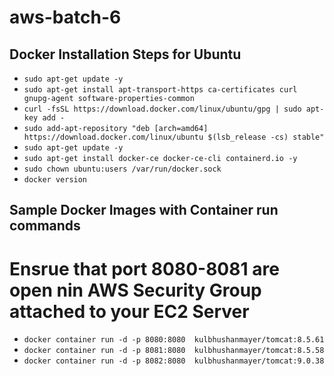 # aws-batch-6

## Docker Installation Steps for Ubuntu
- `sudo apt-get update -y`
- `sudo apt-get install apt-transport-https ca-certificates curl gnupg-agent software-properties-common`
- `curl -fsSL https://download.docker.com/linux/ubuntu/gpg | sudo apt-key add -`
- `sudo add-apt-repository "deb [arch=amd64] https://download.docker.com/linux/ubuntu $(lsb_release -cs) stable"`
- `sudo apt-get update -y`
- `sudo apt-get install docker-ce docker-ce-cli containerd.io -y`
- `sudo chown ubuntu:users /var/run/docker.sock`
- `docker version`

## Sample Docker Images with Container run commands
# Ensrue that port 8080-8081 are open nin AWS Security Group attached to your EC2 Server
- `docker container run -d -p 8080:8080  kulbhushanmayer/tomcat:8.5.61`
- `docker container run -d -p 8081:8080  kulbhushanmayer/tomcat:8.5.58`
- `docker container run -d -p 8082:8080  kulbhushanmayer/tomcat:9.0.38`
